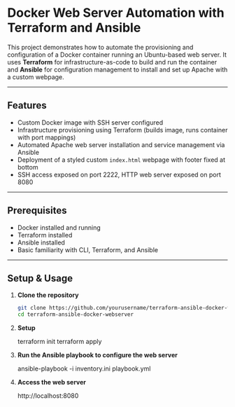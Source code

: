 # Docker Web Server Automation with Terraform and Ansible

This project demonstrates how to automate the provisioning and configuration of a Docker container running an Ubuntu-based web server. It uses **Terraform** for infrastructure-as-code to build and run the container and **Ansible** for configuration management to install and set up Apache with a custom webpage.

---

## Features

- Custom Docker image with SSH server configured  
- Infrastructure provisioning using Terraform (builds image, runs container with port mappings)  
- Automated Apache web server installation and service management via Ansible  
- Deployment of a styled custom `index.html` webpage with footer fixed at bottom  
- SSH access exposed on port 2222, HTTP web server exposed on port 8080  

---

## Prerequisites

- Docker installed and running  
- Terraform installed  
- Ansible installed  
- Basic familiarity with CLI, Terraform, and Ansible  

---

## Setup & Usage

1. **Clone the repository**

   ```bash
   git clone https://github.com/yourusername/terraform-ansible-docker-webserver.git
   cd terraform-ansible-docker-webserver 

2. **Setup**

   terraform init
   terraform apply

3. **Run the Ansible playbook to configure the web server**

   ansible-playbook -i inventory.ini playbook.yml

4. **Access the web server**

   http://localhost:8080




